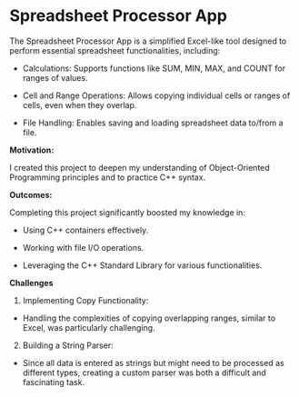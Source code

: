 Spreadsheet Processor App
===

The Spreadsheet Processor App is a simplified Excel-like tool designed to perform essential spreadsheet functionalities, including:

* Calculations: Supports functions like SUM, MIN, MAX, and COUNT for ranges of values.

* Cell and Range Operations: Allows copying individual cells or ranges of cells, even when they overlap.

* File Handling: Enables saving and loading spreadsheet data to/from a file.

**Motivation:**

I created this project to deepen my understanding of Object-Oriented Programming principles and to practice C++ syntax.

**Outcomes:**

Completing this project significantly boosted my knowledge in:

* Using C++ containers effectively.

* Working with file I/O operations.

* Leveraging the C++ Standard Library for various functionalities.

**Challenges**
1. Implementing Copy Functionality:

* Handling the complexities of copying overlapping ranges, similar to Excel, was particularly challenging.

2. Building a String Parser:

* Since all data is entered as strings but might need to be processed as different types, creating a custom parser was both a difficult and fascinating task.
